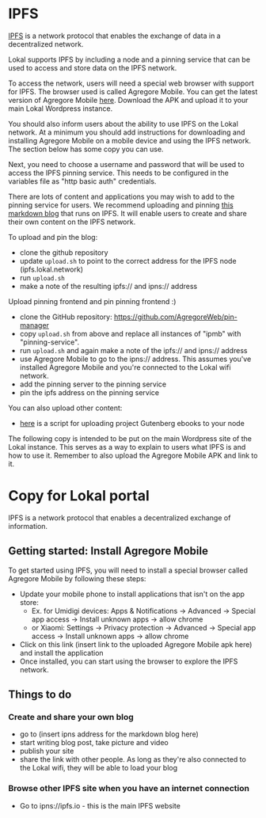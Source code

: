 # IPFS

[IPFS](https://ipfs.io) is a network protocol that enables the exchange of data in a decentralized network.

Lokal supports IPFS by including a node and a pinning service that can be used to access and store data on the IPFS network.

To access the network, users will need a special web browser with support for IPFS. The browser used is called Agregore Mobile. You can get the latest version of Agregore Mobile [here](https://github.com/AgregoreWeb/agregore-mobile/releases). Download the APK and upload it to your main Lokal Wordpress instance.

You should also inform users about the ability to use IPFS on the Lokal network. At a minimum you should add instructions for downloading and installing Agregore Mobile on a mobile device and using the IPFS network. The section below has some copy you can use.

Next, you need to choose a username and password that will be used to access the IPFS pinning service. This needs to be configured in the variables file as "http basic auth" credentials.

There are lots of content and applications you may wish to add to the pinning service for users. We recommend uploading and pinning [this markdown blog](https://github.com/AgregoreWeb/markdown-blog) that runs on IPFS. It will enable users to create and share their own content on the IPFS network.

To upload and pin the blog:

- clone the github repository
- update `upload.sh` to point to the correct address for the IPFS node (ipfs.lokal.network)
- run `upload.sh`
- make a note of the resulting ipfs:// and ipns:// address

Upload pinning frontend and pin pinning frontend :)
- clone the GitHub repository: https://github.com/AgregoreWeb/pin-manager
- copy `upload.sh` from above and replace all instances of "ipmb" with "pinning-service".
- run `upload.sh` and again make a note of the ipfs:// and ipns:// address
- use Agregore Mobile to go to the ipns:// address. This assumes you've installed Agregore Mobile and you're connected to the Lokal wifi network.
- add the pinning server to the pinning service
- pin the ipfs address on the pinning service

You can also upload other content:
- [here](https://github.com/ipfs-shipyard/gutenberg-to-ipfs) is a script for uploading project Gutenberg ebooks to your node

The following copy is intended to be put on the main Wordpress site of the Lokal instance. This serves as a way to explain to users what IPFS is and how to use it. Remember to also upload the Agregore Mobile APK and link to it.


# Copy for Lokal portal

IPFS is a network protocol that enables a decentralized exchange of information.

## Getting started: Install Agregore Mobile

To get started using IPFS, you will need to install a special browser called Agregore Mobile by following these steps:
- Update your mobile phone to install applications that isn't on the app store: 
    - Ex. for Umidigi devices: Apps & Notifications -> Advanced -> Special app access -> Install unknown apps -> allow chrome
    - or Xiaomi: Settings -> Privacy protection -> Advanced -> Special app access -> Install unknown apps -> allow chrome
- Click on this link (insert link to the uploaded Agregore Mobile apk here) and install the application
- Once installed, you can start using the browser to explore the IPFS network.

## Things to do

### Create and share your own blog

- go to (insert ipns address for the markdown blog here)
- start writing blog post, take picture and video
- publish your site
- share the link with other people. As long as they're also connected to the Lokal wifi, they will be able to load your blog

### Browse other IPFS site when you have an internet connection

- Go to ipns://ipfs.io - this is the main IPFS website